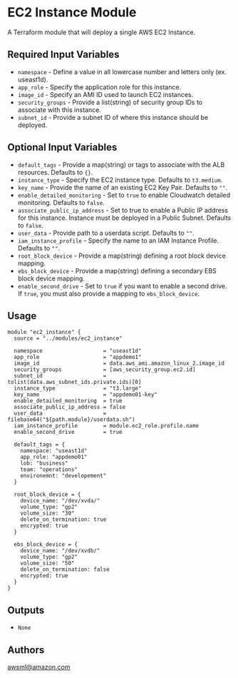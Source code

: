 EC2 Instance Module
===========

A Terraform module that will deploy a single AWS EC2 Instance.

Required Input Variables
----------------------

- `namespace` - Define a value in all lowercase number and letters only (ex. useast1d).
- `app_role` - Specify the application role for this instance.
- `image_id` - Specify an AMI ID used to launch EC2 instances.
- `security_groups` - Provide a list(string) of security group IDs to associate with this instance.
- `subnet_id` - Provide a subnet ID of where this instance should be deployed.

Optional Input Variables
----------------------

- `default_tags` - Provide a map(string) or tags to associate with the ALB
resources. Defaults to `{}`.
- `instance_type` - Specify the EC2 instance type. Defaults to `t3.medium`.
- `key_name` - Provide the name of an existing EC2 Key Pair. Defaults to `""`.
- `enable_detailed_monitoring` - Set to `true` to enable Cloudwatch detailed monitoring. Defaults to `false`.
- `associate_public_ip_address` - Set to true to enable a Public IP address for this instance. Instance must be deployed in a Public Subnet. Defaults to `false`.
- `user_data` - Provide path to a userdata script. Defaults to `""`.
- `iam_instance_profile` - Specify the name to an IAM Instance Profile. Defaults to `""`.
- `root_block_device` - Provide a map(string) defining a root block device mapping.
- `ebs_block_device` - Provide a map(string) defining a secondary EBS block device mapping.
- `enable_second_drive` - Set to `true` if you want to enable a second drive. If `true`, you must also provide a mapping to `ebs_block_device`.

Usage
-----

```hcl
module "ec2_instance" {
  source = "../modules/ec2_instance"

  namespace                   = "useast1d"
  app_role                    = "appdemo1"
  image_id                    = data.aws_ami.amazon_linux_2.image_id
  security_groups             = [aws_security_group.ec2.id]
  subnet_id                   = tolist(data.aws_subnet_ids.private.ids)[0]
  instance_type               = "t3.large"
  key_name                    = "appdemo01-key"
  enable_detailed_monitoring  = true
  associate_public_ip_address = false
  user_data                   = filebase64("${path.module}/userdata.sh")
  iam_instance_profile        = module.ec2_role.profile.name
  enable_second_drive         = true

  default_tags = {
    namespace: "useast1d"
    app_role: "appdemo01"
    lob: "business"
    team: "operations"
    environemnt: "developement"
  }

  root_block_device = {
    device_name: "/dev/xvda/"
    volume_type: "gp2"
    volume_size: "30"
    delete_on_termination: true
    encrypted: true
  }

  ebs_block_device = {
    device_name: "/dev/xvdb/"
    volume_type: "gp2"
    volume_size: "50"
    delete_on_termination: false
    encrypted: true
  }
}
```

Outputs
----------------------

- `None`

Authors
----------------------

awsml@amazon.com
